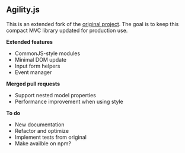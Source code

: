 ## Agility.js

This is an extended fork of the [original project](https://github.com/arturadib/agility). The goal is to keep this compact MVC library updated for production use.

**Extended features**

- CommonJS-style modules
- Minimal DOM update
- Input form helpers
- Event manager

**Merged pull requests**

- Support nested model properties
- Performance improvement when using style

**To do**

- New documentation
- Refactor and optimize
- Implement tests from original
- Make availble on npm?

